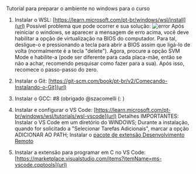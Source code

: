 Tutorial para preparar o ambiente no windows para o curso

1. Instalar o WSL: [https://learn.microsoft.com/pt-br/windows/wsl/install](url)
Possível problema que pode ocorrer e sua solução:
![error](https://github.com/emap-ic-20241/syllabus/assets/99206764/5756e096-ff9c-4302-9a97-c6dc3f159123)
Após reiniciar o windows, se aparecer a mensagem de erro acima, você deve habilitar a opção de virtualização na BIOS do computador. Para tal, desligue-o e pressionando a tecla para abrir a BIOS assim que ligá-lo de volta (normalmente é a tecla "delete"). Agora, procure a opção SVM Mode e habilite-a (pode ser diferente para cada placa-mãe, então se não a achar, recomendo pesquisar como fazer para a sua).
Após isso, recomece o passo-passo do zero.

2. Instalar o Git: [https://git-scm.com/book/pt-br/v2/Começando-Instalando-o-Git](url)
3. Instalar o GCC: #8 (obrigado @szacomelli (: )
4. Instalar e configurar o VS Code: [https://learn.microsoft.com/pt-br/windows/wsl/tutorials/wsl-vscode](url)
Detalhes IMPORTANTES: 
Instalar o VS Code em um diretório do WINDOWS;
Durante a instalação, quando for solicitado a "Selecionar Tarefas Adicionais", marcar a opção ADICIONAR AO PATH;
Instalar o [pacote de extensão Desenvolvimento Remoto](https://marketplace.visualstudio.com/items?itemName=ms-vscode-remote.vscode-remote-extensionpack)


6. Instalar a extensão para programar em C no VS Code: [https://marketplace.visualstudio.com/items?itemName=ms-vscode.cpptools](url) 
